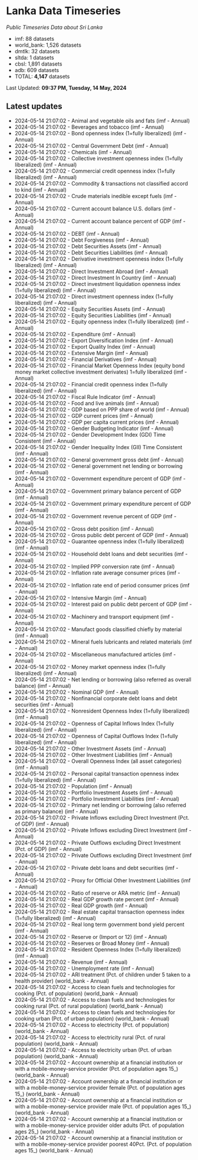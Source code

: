 # Lanka Data Timeseries
*Public Timeseries Data about Sri Lanka*

* imf: 88 datasets
* world_bank: 1,526 datasets
* dmtlk: 32 datasets
* sltda: 1 datasets
* cbsl: 1,891 datasets
* adb: 609 datasets
* TOTAL: **4,147** datasets

Last Updated: **09:37 PM, Tuesday, 14 May, 2024**

## Latest updates

* 2024-05-14 21:07:02 - Animal and vegetable oils and fats (imf - Annual)
* 2024-05-14 21:07:02 - Beverages and tobacco (imf - Annual)
* 2024-05-14 21:07:02 - Bond openness index (1=fully liberalized) (imf - Annual)
* 2024-05-14 21:07:02 - Central Government Debt (imf - Annual)
* 2024-05-14 21:07:02 - Chemicals (imf - Annual)
* 2024-05-14 21:07:02 - Collective investment openness index (1=fully liberalized) (imf - Annual)
* 2024-05-14 21:07:02 - Commercial credit openness index (1=fully liberalized) (imf - Annual)
* 2024-05-14 21:07:02 - Commodity & transactions not classified accord to kind (imf - Annual)
* 2024-05-14 21:07:02 - Crude materials inedible except fuels (imf - Annual)
* 2024-05-14 21:07:02 - Current account balance U.S. dollars (imf - Annual)
* 2024-05-14 21:07:02 - Current account balance percent of GDP (imf - Annual)
* 2024-05-14 21:07:02 - DEBT (imf - Annual)
* 2024-05-14 21:07:02 - Debt Forgiveness (imf - Annual)
* 2024-05-14 21:07:02 - Debt Securities Assets (imf - Annual)
* 2024-05-14 21:07:02 - Debt Securities Liabilities (imf - Annual)
* 2024-05-14 21:07:02 - Derivative investment openness index (1=fully liberalized) (imf - Annual)
* 2024-05-14 21:07:02 - Direct Investment Abroad (imf - Annual)
* 2024-05-14 21:07:02 - Direct Investment In Country (imf - Annual)
* 2024-05-14 21:07:02 - Direct investment liquidation openness index (1=fully liberalized) (imf - Annual)
* 2024-05-14 21:07:02 - Direct investment openness index (1=fully liberalized) (imf - Annual)
* 2024-05-14 21:07:02 - Equity Securities Assets (imf - Annual)
* 2024-05-14 21:07:02 - Equity Securities Liabilities (imf - Annual)
* 2024-05-14 21:07:02 - Equity openness index (1=fully liberalized) (imf - Annual)
* 2024-05-14 21:07:02 - Expenditure (imf - Annual)
* 2024-05-14 21:07:02 - Export Diversification Index (imf - Annual)
* 2024-05-14 21:07:02 - Export Quality Index (imf - Annual)
* 2024-05-14 21:07:02 - Extensive Margin (imf - Annual)
* 2024-05-14 21:07:02 - Financial Derivatives (imf - Annual)
* 2024-05-14 21:07:02 - Financial Market Openness Index (equity bond money market collective investment derivates) 1=fully liberalized (imf - Annual)
* 2024-05-14 21:07:02 - Financial credit openness index (1=fully liberalized) (imf - Annual)
* 2024-05-14 21:07:02 - Fiscal Rule Indicator (imf - Annual)
* 2024-05-14 21:07:02 - Food and live animals (imf - Annual)
* 2024-05-14 21:07:02 - GDP based on PPP share of world (imf - Annual)
* 2024-05-14 21:07:02 - GDP current prices (imf - Annual)
* 2024-05-14 21:07:02 - GDP per capita current prices (imf - Annual)
* 2024-05-14 21:07:02 - Gender Budgeting Indicator (imf - Annual)
* 2024-05-14 21:07:02 - Gender Development Index (GDI) Time Consistent (imf - Annual)
* 2024-05-14 21:07:02 - Gender Inequality Index (GII) Time Consistent (imf - Annual)
* 2024-05-14 21:07:02 - General government gross debt (imf - Annual)
* 2024-05-14 21:07:02 - General government net lending or borrowing (imf - Annual)
* 2024-05-14 21:07:02 - Government expenditure percent of GDP (imf - Annual)
* 2024-05-14 21:07:02 - Government primary balance percent of GDP (imf - Annual)
* 2024-05-14 21:07:02 - Government primary expenditure percent of GDP (imf - Annual)
* 2024-05-14 21:07:02 - Government revenue percent of GDP (imf - Annual)
* 2024-05-14 21:07:02 - Gross debt position (imf - Annual)
* 2024-05-14 21:07:02 - Gross public debt percent of GDP (imf - Annual)
* 2024-05-14 21:07:02 - Guarantee openness index (1=fully liberalized) (imf - Annual)
* 2024-05-14 21:07:02 - Household debt loans and debt securities (imf - Annual)
* 2024-05-14 21:07:02 - Implied PPP conversion rate (imf - Annual)
* 2024-05-14 21:07:02 - Inflation rate average consumer prices (imf - Annual)
* 2024-05-14 21:07:02 - Inflation rate end of period consumer prices (imf - Annual)
* 2024-05-14 21:07:02 - Intensive Margin (imf - Annual)
* 2024-05-14 21:07:02 - Interest paid on public debt percent of GDP (imf - Annual)
* 2024-05-14 21:07:02 - Machinery and transport equipment (imf - Annual)
* 2024-05-14 21:07:02 - Manufact goods classified chiefly by material (imf - Annual)
* 2024-05-14 21:07:02 - Mineral fuels lubricants and related materials (imf - Annual)
* 2024-05-14 21:07:02 - Miscellaneous manufactured articles (imf - Annual)
* 2024-05-14 21:07:02 - Money market openness index (1=fully liberalized) (imf - Annual)
* 2024-05-14 21:07:02 - Net lending or borrowing (also referred as overall balance) (imf - Annual)
* 2024-05-14 21:07:02 - Nominal GDP (imf - Annual)
* 2024-05-14 21:07:02 - Nonfinancial corporate debt loans and debt securities (imf - Annual)
* 2024-05-14 21:07:02 - Nonresident Openness Index (1=fully liberalized) (imf - Annual)
* 2024-05-14 21:07:02 - Openness of Capital Inflows Index (1=fully liberalized) (imf - Annual)
* 2024-05-14 21:07:02 - Openness of Capital Outflows Index (1=fully liberalized) (imf - Annual)
* 2024-05-14 21:07:02 - Other Investment Assets (imf - Annual)
* 2024-05-14 21:07:02 - Other Investment Liabilities (imf - Annual)
* 2024-05-14 21:07:02 - Overall Openness Index (all asset categories) (imf - Annual)
* 2024-05-14 21:07:02 - Personal capital transaction openness index (1=fully liberalized) (imf - Annual)
* 2024-05-14 21:07:02 - Population (imf - Annual)
* 2024-05-14 21:07:02 - Portfolio Investment Assets (imf - Annual)
* 2024-05-14 21:07:02 - Portfolio Investment Liabilities (imf - Annual)
* 2024-05-14 21:07:02 - Primary net lending or borrowing (also referred as primary balance) (imf - Annual)
* 2024-05-14 21:07:02 - Private Inflows excluding Direct Investment (Pct. of GDP) (imf - Annual)
* 2024-05-14 21:07:02 - Private Inflows excluding Direct Investment (imf - Annual)
* 2024-05-14 21:07:02 - Private Outflows excluding Direct Investment (Pct. of GDP) (imf - Annual)
* 2024-05-14 21:07:02 - Private Outflows excluding Direct Investment (imf - Annual)
* 2024-05-14 21:07:02 - Private debt loans and debt securities (imf - Annual)
* 2024-05-14 21:07:02 - Proxy for Official Other Investment Liabilities (imf - Annual)
* 2024-05-14 21:07:02 - Ratio of reserve or ARA metric (imf - Annual)
* 2024-05-14 21:07:02 - Real GDP growth rate percent (imf - Annual)
* 2024-05-14 21:07:02 - Real GDP growth (imf - Annual)
* 2024-05-14 21:07:02 - Real estate capital transaction openness index (1=fully liberalized) (imf - Annual)
* 2024-05-14 21:07:02 - Real long term government bond yield percent (imf - Annual)
* 2024-05-14 21:07:02 - Reserve or (Import or 12) (imf - Annual)
* 2024-05-14 21:07:02 - Reserves or Broad Money (imf - Annual)
* 2024-05-14 21:07:02 - Resident Openness Index (1=fully liberalized) (imf - Annual)
* 2024-05-14 21:07:02 - Revenue (imf - Annual)
* 2024-05-14 21:07:02 - Unemployment rate (imf - Annual)
* 2024-05-14 21:07:02 - ARI treatment (Pct. of children under 5 taken to a health provider) (world_bank - Annual)
* 2024-05-14 21:07:02 - Access to clean fuels and technologies for cooking (Pct. of population) (world_bank - Annual)
* 2024-05-14 21:07:02 - Access to clean fuels and technologies for cooking rural (Pct. of rural population) (world_bank - Annual)
* 2024-05-14 21:07:02 - Access to clean fuels and technologies for cooking urban (Pct. of urban population) (world_bank - Annual)
* 2024-05-14 21:07:02 - Access to electricity (Pct. of population) (world_bank - Annual)
* 2024-05-14 21:07:02 - Access to electricity rural (Pct. of rural population) (world_bank - Annual)
* 2024-05-14 21:07:02 - Access to electricity urban (Pct. of urban population) (world_bank - Annual)
* 2024-05-14 21:07:02 - Account ownership at a financial institution or with a mobile-money-service provider (Pct. of population ages 15_) (world_bank - Annual)
* 2024-05-14 21:07:02 - Account ownership at a financial institution or with a mobile-money-service provider female (Pct. of population ages 15_) (world_bank - Annual)
* 2024-05-14 21:07:02 - Account ownership at a financial institution or with a mobile-money-service provider male (Pct. of population ages 15_) (world_bank - Annual)
* 2024-05-14 21:07:02 - Account ownership at a financial institution or with a mobile-money-service provider older adults (Pct. of population ages 25_) (world_bank - Annual)
* 2024-05-14 21:07:02 - Account ownership at a financial institution or with a mobile-money-service provider poorest 40Pct. (Pct. of population ages 15_) (world_bank - Annual)